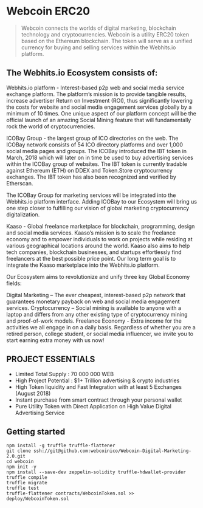 # Webcoin ERC20 


> Webcoin connects the worlds of digital marketing, blockchain technology and cryptocurrencies. 
> Webcoin is a utility ERC20 token based on the Ethereum blockchain. 
> The token will serve as a unified currency for buying and selling services within the Webhits.io platform.

## The Webhits.io Ecosystem consists of:


Webhits.io platform - Interest-based p2p web and social media service exchange platform. The platform’s mission is to provide tangible results, increase advertiser Return on Investment (ROI), thus significantly lowering the costs for website and social media engagement services globally by a minimum of 10 times. One unique aspect of our platform concept will be the official launch of an amazing Social Mining feature that will fundamentally rock the world of cryptocurrencies.


ICOBay Group - the largest group of ICO directories on the web. The ICOBay network consists of 54 ICO directory platforms and over 1,000 social media pages and groups. The ICOBay introduced the IBT token in March, 2018 which will later on in time be used to buy advertising services within the ICOBay group of websites. The IBT token is currently tradable against Ethereum (ETH) on DDEX and Token.Store cryptocurrency exchanges. The IBT token has also been recognized and verified by Etherscan. 


The ICOBay Group for marketing services will be integrated into the Webhits.io platform interface. Adding ICOBay to our Ecosystem will bring us one step closer to fulfilling our vision of global marketing cryptocurrency digitalization.

Kaaso - Global freelance marketplace for blockchain, programming, design and social media services. Kaaso’s mission is to scale the freelance economy and to empower individuals to work on projects while residing at various geographical locations around the world. Kaaso also aims to help tech companies, blockchain businesses, and startups effortlessly find freelancers at the best possible price point. Our long term goal is to integrate the Kaaso marketplace into the Webhits.io platform.

Our Ecosystem aims to revolutionize and unify three key Global Economy fields:


Digital Marketing – The ever cheapest, interest-based p2p network that guarantees monetary payback on web and social media engagement services.
Cryptocurrency – Social mining is available to anyone with a laptop and differs from any other existing type of cryptocurrency mining and proof-of-work models.
Freelance Economy - Extra income for the activities we all engage in on a daily basis. Regardless of whether you are a retired person, college student, or social media influencer, we invite you to start earning extra money with us now!

## PROJECT ESSENTIALS
	 	 	 							
- Limited Total Supply : 70 000 000 WEB
- High Project Potential : $1+ Trillion advertising & crypto industries 
- High Token liquidity and Fast Integration with at least 5 Exchanges (August 2018)
- Instant purchase from smart contract through your personal wallet
- Pure Utility Token with Direct Application on High Value Digital Advertising Service

## Getting started


```
npm install -g truffle truffle-flattener
git clone ssh://git@github.com:webcoinico/Webcoin-Digital-Marketing-2.0.git
cd webcoin
npm init -y
npm install --save-dev zeppelin-solidity truffle-hdwallet-provider
truffle compile
truffle migrate
truffle test
truffle-flattener contracts/WebcoinToken.sol >> deploy/WebcoinToken.sol
```





